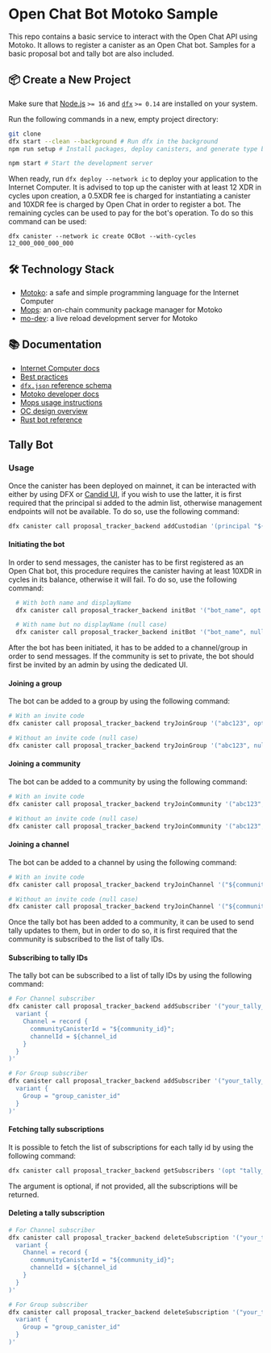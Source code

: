# Open Chat Bot Motoko Sample
This repo contains a basic service to interact with the Open Chat API using Motoko. It allows to register a canister as an Open Chat bot. Samples for a basic proposal bot and tally bot are also included.

## 📦 Create a New Project

Make sure that [Node.js](https://nodejs.org/en/) `>= 16` and [`dfx`](https://internetcomputer.org/docs/current/developer-docs/build/install-upgrade-remove) `>= 0.14` are installed on your system.

Run the following commands in a new, empty project directory:

```sh
git clone
dfx start --clean --background # Run dfx in the background
npm run setup # Install packages, deploy canisters, and generate type bindings

npm start # Start the development server
```

When ready, run `dfx deploy --network ic` to deploy your application to the Internet Computer.
It is advised to top up the canister with at least 12 XDR in cycles upon creation, a 0.5XDR fee is charged for instantiating a canister and 10XDR fee is charged by Open Chat in order to register a bot. The remaining cycles can be used to pay for the bot's operation. To do so this command can be used:

```
dfx canister --network ic create OCBot --with-cycles 12_000_000_000_000
```

## 🛠️ Technology Stack
- [Motoko](https://github.com/dfinity/motoko#readme): a safe and simple programming language for the Internet Computer
- [Mops](https://mops.one): an on-chain community package manager for Motoko
- [mo-dev](https://github.com/dfinity/motoko-dev-server#readme): a live reload development server for Motoko

## 📚 Documentation

- [Internet Computer docs](https://internetcomputer.org/docs/current/developer-docs/ic-overview)
- [Best practices](https://internetcomputer.org/docs/current/developer-docs/smart-contracts/best-practices/general)
- [`dfx.json` reference schema](https://internetcomputer.org/docs/current/references/dfx-json-reference/)
- [Motoko developer docs](https://internetcomputer.org/docs/current/developer-docs/build/cdks/motoko-dfinity/motoko/)
- [Mops usage instructions](https://j4mwm-bqaaa-aaaam-qajbq-cai.ic0.app/#/docs/install)
- [OC design overview](https://github.com/open-chat-labs/open-chat/blob/master/architecture/doc.md)
- [Rust bot reference](https://github.com/open-chat-labs/open-chat/tree/master/backend/bots)


## Tally Bot

### Usage

Once the canister has been deployed on mainnet, it can be interacted with either by using DFX or [Candid UI](https://a4gq6-oaaaa-aaaab-qaa4q-cai.raw.ic0.app/), if you wish to use the latter, it is first required that the principal si added to the admin list, otherwise management endpoints will not be available.
To do so, use the following command:

  ```bash
  dfx canister call proposal_tracker_backend addCustodian '(principal "${your-principal}")' --ic
  ```

#### Initiating the bot
In order to send messages, the canister has to be first registered as an Open Chat bot, this procedure requires the canister having at least 10XDR in cycles in its balance, otherwise it will fail. To do so, use the following command:
  ```bash
    # With both name and displayName
    dfx canister call proposal_tracker_backend initBot '("bot_name", opt "Display Name")'

    # With name but no displayName (null case)
    dfx canister call proposal_tracker_backend initBot '("bot_name", null)'
```

After the bot has been initiated, it has to be added to a channel/group in order to send messages. If the community is set to private, the bot should first be invited by an admin by using the dedicated UI.

#### Joining a group
The bot can be added to a group by using the following command:
```bash
# With an invite code
dfx canister call proposal_tracker_backend tryJoinGroup '("abc123", opt 123456789)'

# Without an invite code (null case)
dfx canister call proposal_tracker_backend tryJoinGroup '("abc123", null)'
```

#### Joining a community
The bot can be added to a community by using the following command:
```bash
# With an invite code
dfx canister call proposal_tracker_backend tryJoinCommunity '("abc123", opt 123456789)'

# Without an invite code (null case)
dfx canister call proposal_tracker_backend tryJoinCommunity '("abc123", null)'
```

#### Joining a channel
The bot can be added to a channel by using the following command:
```bash
# With an invite code
dfx canister call proposal_tracker_backend tryJoinChannel '("${community_id}", ${channel_id}, opt 123456789)'

# Without an invite code (null case)
dfx canister call proposal_tracker_backend tryJoinChannel '("${community_id}", ${channel_id}, null)'
```
Once the tally bot has been added to a community, it can be used to send tally updates to them, but in order to do so, it is first required that the community is subscribed to the list of tally IDs.

#### Subscribing to tally IDs
The tally bot can be subscribed to a list of tally IDs by using the following command:
```bash
# For Channel subscriber
dfx canister call proposal_tracker_backend addSubscriber '("your_tally_id", 
  variant { 
    Channel = record { 
      communityCanisterId = "${community_id}"; 
      channelId = ${channel_id 
    } 
  }
)'

# For Group subscriber
dfx canister call proposal_tracker_backend addSubscriber '("your_tally_id", 
  variant { 
    Group = "group_canister_id" 
  }
)'
```

#### Fetching tally subscriptions
It is possible to fetch the list of subscriptions for each tally id by using the following command:
```bash
dfx canister call proposal_tracker_backend getSubscribers '(opt "tally_123")'
```
The argument is optional, if not provided, all the subscriptions will be returned.

#### Deleting a tally subscription
```bash
# For Channel subscriber
dfx canister call proposal_tracker_backend deleteSubscription '("your_tally_id", 
  variant { 
    Channel = record { 
      communityCanisterId = "${community_id}"; 
      channelId = ${channel_id 
    } 
  }
)'

# For Group subscriber
dfx canister call proposal_tracker_backend deleteSubscription '("your_tally_id", 
  variant { 
    Group = "group_canister_id" 
  }
)'
```


